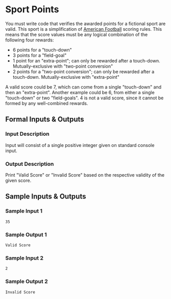 ﻿# Sport Points

You must write code that verifies the awarded points for a fictional sport are valid. This sport is a simplification of [American Football](http://en.wikipedia.org/wiki/American_football#Scoring) scoring rules. This means that the score values must be any logical combination of the following four rewards:

* 6 points for a "touch-down"
* 3 points for a "field-goal"
* 1 point for an "extra-point"; can only be rewarded after a touch-down. Mutually-exclusive with "two-point conversion"
* 2 points for a "two-point conversion"; can only be rewarded after a touch-down. Mutually-exclusive with "extra-point"

A valid score could be 7, which can come from a single "touch-down" and then an "extra-point". Another example could be 6, from either a single "touch-down" or two "field-goals". 4 is not a valid score, since it cannot be formed by any well-combined rewards.

## Formal Inputs & Outputs

### Input Description

Input will consist of a single positive integer given on standard console input.

### Output Description

Print "Valid Score" or "Invalid Score" based on the respective validity of the given score.

## Sample Inputs & Outputs

### Sample Input 1

    35

### Sample Output 1

    Valid Score

### Sample Input 2

    2

### Sample Output 2

    Invalid Score